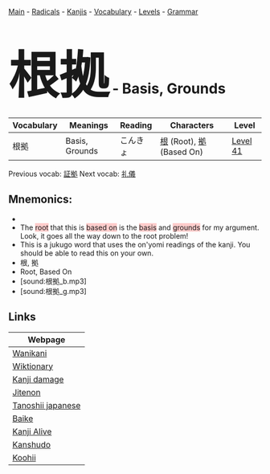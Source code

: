 <style> bigfont {font-size: 100px}</style>
[Main](../README.md) -
[Radicals](../radicals.md) -
[Kanjis](../kanjis.md) -
[Vocabulary](../vocabulary.md) -
[Levels](../levels.md) -
[Grammar](../grammar.md)
# <bigfont> 根拠</bigfont> - Basis, Grounds 

| Vocabulary | Meanings | Reading | Characters | Level |
| --- | --- | --- | --- | --- |
| 根拠 | Basis, Grounds | こんきょ |  [根](../kanjis/根.md) (Root), [拠](../kanjis/拠.md) (Based On) | [Level 41](../levels/wk_level41.md) |

Previous vocab: [証拠](証拠.md) Next vocab: [礼儀](礼儀.md) 

## Mnemonics:

* 
* The <span style="background-color:#ffcccb"> root</span> that this is <span style="background-color:#ffcccb"> based on</span> is the <span style="background-color:#ffcccb"> basis</span> and <span style="background-color:#ffcccb"> grounds</span> for my argument. Look, it goes all the way down to the root problem!
* This is a jukugo word that uses the on'yomi readings of the kanji. You should be able to read this on your own.
* 根, 拠
* Root, Based On
* [sound:根拠_b.mp3]
* [sound:根拠_g.mp3]


## Links 

| Webpage |
| --- |
| [Wanikani          ](https://www.wanikani.com/kanji/根拠) |
| [Wiktionary        ](https://en.wiktionary.org/wiki/根拠) |
| [Kanji damage      ](http://www.kanjidamage.com/kanji/search?utf8=✓&q=根拠) |
| [Jitenon           ](https://jitenon.com/kanji/根拠) |
| [Tanoshii japanese ](https://www.tanoshiijapanese.com/dictionary/kanji.cfm?k=根拠) |
| [Baike             ](https://baike.baidu.com/item/根拠) |
| [Kanji Alive       ](https://app.kanjialive.com/根拠) |
| [Kanshudo          ](https://www.kanshudo.com/searchmn?q=根拠) |
| [Koohii            ](https://kanji.koohii.com/study/kanji/根拠) |
